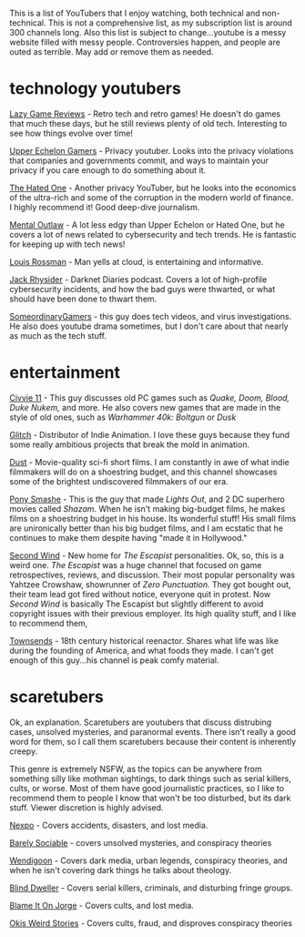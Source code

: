 This is a list of YouTubers that I enjoy watching, both technical and non-technical. This is not a comprehensive list, as my subscription list is around 300 channels long. Also this list is subject to change...youtube is a messy website filled with messy people. Controversies happen, and people are outed as terrible. May add or remove them as needed.

# technology youtubers

[Lazy Game Reviews](https://www.youtube.com/@lgr) - Retro tech and retro games! He doesn't do games that much these days, but he still reviews plenty of old tech. Interesting to see how things evolve over time!

[Upper Echelon Gamers](https://www.youtube.com/@UpperEchelon) - Privacy youtuber. Looks into the privacy violations that companies and governments commit, and ways to maintain your privacy if you care enough to do something about it.

[The Hated One](https://www.youtube.com/@TheHatedOne) - Another privacy YouTuber, but he looks into the economics of the ultra-rich and some of the corruption in the modern world of finance. I highly recommend it! Good deep-dive journalism.

[Mental Outlaw](https://www.youtube.com/@MentalOutlaw) - A lot less edgy than Upper Echelon or Hated One, but he covers a lot of news related to cybersecurity and tech trends. He is fantastic for keeping up with tech news!

[Louis Rossman](https://www.youtube.com/@rossmanngroup) - Man yells at cloud, is entertaining and informative.

[Jack Rhysider](https://www.youtube.com/@JackRhysider) - Darknet Diaries podcast. Covers a lot of high-profile cybersecurity incidents, and how the bad guys were thwarted, or what should have been done to thwart them.

[SomeordinaryGamers](https://www.youtube.com/@SomeOrdinaryGamers) - this guy does tech videos, and virus investigations. He also does youtube drama sometimes, but I don't care about that nearly as much as the tech stuff.

# entertainment

[Civvie 11](https://www.youtube.com/@Civvie11) - This guy discusses old PC games such as *Quake, Doom, Blood, Duke Nukem,* and more. He also covers new games that are made in the style of old ones, such as *Warhammer 40k: Boltgun* or *Dusk*

[Glitch](https://www.youtube.com/@GLITCH) - Distributor of Indie Animation. I love these guys because they fund some really ambitious projects that break the mold in animation.


[Dust](https://www.youtube.com/@watchdust) - Movie-quality sci-fi short films. I am constantly in awe of what indie filmmakers will do on a shoestring budget, and this channel showcases some of the brightest undiscovered filmmakers of our era.

[Pony Smashe](https://www.youtube.com/@ponysmasher) - This is the guy that made *Lights Out*, and 2 DC superhero movies called *Shazam*. When he isn't making big-budget films, he makes films on a shoestring budget in his house. Its wonderful stuff! His small films are unironically better than his big budget films, and I am ecstatic that he continues to make them despite having "made it in Hollywood."

[Second Wind](https://www.youtube.com/@SecondWindGroup) - New home for *The Escapist* personalities. Ok, so, this is a weird one. *The Escapist* was a huge channel that focused on game retrospectives, reviews, and discussion. Their most popular personality was Yahtzee Crowshaw, showrunner of *Zero Punctuation.* They got bought out, their team lead got fired without notice, everyone quit in protest. Now *Second Wind* is basically The Escapist but slightly different to avoid copyright issues with their previous employer. Its high quality stuff, and I like to recommend them,

[Townsends](https://www.youtube.com/@townsends) - 18th century historical reenactor. Shares what life was like during the founding of America, and what foods they made. I can't get enough of this guy...his channel is peak comfy material.


# scaretubers

Ok, an explanation. Scaretubers are youtubers that discuss distrubing cases, unsolved mysteries, and paranormal events. There isn't really a good word for them, so I call them scaretubers because their content is inherently creepy. 

This genre is extremely NSFW, as the topics can be anywhere from something silly like mothman sightings, to dark things such as serial killers, cults, or worse. Most of them have good journalistic practices, so I like to recommend them to people I know that won't be too disturbed, but its dark stuff. Viewer discretion is highly advised.

[Nexpo](https://www.youtube.com/@Nexpo) - Covers accidents, disasters, and lost media. 

[Barely Sociable](https://www.youtube.com/@BarelySociable) - covers unsolved mysteries, and conspiracy theories
 
[Wendigoon](https://www.youtube.com/@Wendigoon) - Covers dark media, urban legends, conspiracy theories, and when he isn't covering dark things he talks about theology.

[Blind Dweller](https://www.youtube.com/@ShroudedHand) - Covers serial killers, criminals, and disturbing fringe groups.

[Blame It On Jorge](https://www.youtube.com/@blameitonjorge) - Covers cults, and lost media.

[Okis Weird Stories](https://www.youtube.com/@okisweirdstories) - Covers cults, fraud, and disproves conspiracy theories